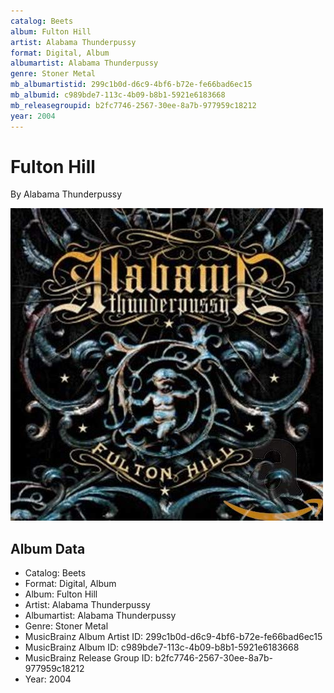 ```yaml
---
catalog: Beets
album: Fulton Hill
artist: Alabama Thunderpussy
format: Digital, Album
albumartist: Alabama Thunderpussy
genre: Stoner Metal
mb_albumartistid: 299c1b0d-d6c9-4bf6-b72e-fe66bad6ec15
mb_albumid: c989bde7-113c-4b09-b8b1-5921e6183668
mb_releasegroupid: b2fc7746-2567-30ee-8a7b-977959c18212
year: 2004
---
```


# Fulton Hill

By Alabama Thunderpussy

![](../../assets/beetscovers/Alabama_Thunderpussy-Fulton_Hill.jpg)

## Album Data

- Catalog: Beets
- Format: Digital, Album
- Album: Fulton Hill
- Artist: Alabama Thunderpussy
- Albumartist: Alabama Thunderpussy
- Genre: Stoner Metal
- MusicBrainz Album Artist ID: 299c1b0d-d6c9-4bf6-b72e-fe66bad6ec15
- MusicBrainz Album ID: c989bde7-113c-4b09-b8b1-5921e6183668
- MusicBrainz Release Group ID: b2fc7746-2567-30ee-8a7b-977959c18212
- Year: 2004

